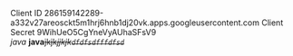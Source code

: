 Client ID
    286159142289-a332v27areosckt5m1hrj6hnb1dj20vk.apps.googleusercontent.com
 Client Secret
     9WihUeO5CgYneVyAUhaSFsV9  
     *java*
     **java**~~jkjk*jjkjk`dfdfsdfffdfsd`*~~
     